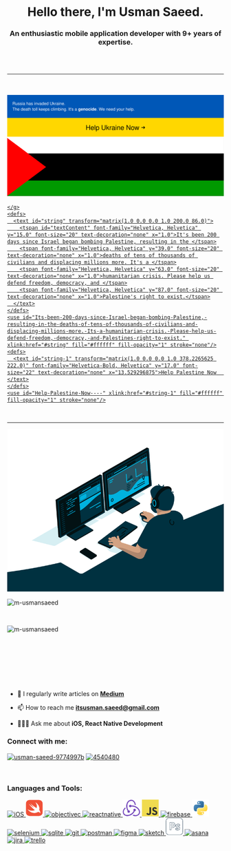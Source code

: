 <h1 align="center">Hello there, I'm Usman Saeed.</h1>
<h3 align="center">An enthusiastic mobile application developer with 9+ years of expertise.</h3>

<br>
<br>

---

<br>
<br>
<a href="https://vshymanskyy.github.io/StandWithUkraine">
	<img src="https://raw.githubusercontent.com/vshymanskyy/StandWithUkraine/main/banner2-direct.svg">
</a>
<br>

<div>
<a href="https://www.standwithpalestine.au">
  <!-- <svg viewBox="0 0 800 264" xmlns="http://www.w3.org/2000/svg"> -->
  <svg viewBox="0 0 987 264" xmlns="http://www.w3.org/2000/svg" xmlns:xlink="http://www.w3.org/1999/xlink" version="1.1">
    <g id="g558">
      <path id="rect551" d="M0 0 L987 0 987 264 0 264 Z" fill="#000000" fill-opacity="1" stroke="none"/>
      <path id="rect552" d="M0 0 L987 0 987 70.5 0 70.5 Z" fill="#ffffff" fill-opacity="1" stroke="none"/>
      <path id="rect553" d="M0 194 L987 194 987 264 0 264 Z" fill="#009900" fill-opacity="1" stroke="none"/>
      <path id="path554" d="M0 264 L177.07 132 0 0 Z" fill="#ff0000" fill-opacity="1" stroke="none"/>
      
    </g>
    <defs>
      <text id="string" transform="matrix(1.0 0.0 0.0 1.0 200.0 86.0)">
        <tspan id="textContent" font-family="Helvetica, Helvetica" y="15.0" font-size="20" text-decoration="none" x="1.0">It's been 200 days since Israel began bombing Palestine, resulting in the </tspan>
        <tspan font-family="Helvetica, Helvetica" y="39.0" font-size="20" text-decoration="none" x="1.0">deaths of tens of thousands of civilians and displacing millions more. It's a </tspan>
        <tspan font-family="Helvetica, Helvetica" y="63.0" font-size="20" text-decoration="none" x="1.0">humanitarian crisis. Please help us defend freedom, democracy, and </tspan>
        <tspan font-family="Helvetica, Helvetica" y="87.0" font-size="20" text-decoration="none" x="1.0">Palestine's right to exist.</tspan>
      </text>
    </defs>
    <use id="Its-been-200-days-since-Israel-began-bombing-Palestine,-resulting-in-the-deaths-of-tens-of-thousands-of-civilians-and-displacing-millions-more.-Its-a-humanitarian-crisis.-Please-help-us-defend-freedom,-democracy,-and-Palestines-right-to-exist." xlink:href="#string" fill="#ffffff" fill-opacity="1" stroke="none"/>
    <defs>
      <text id="string-1" transform="matrix(1.0 0.0 0.0 1.0 378.2265625 222.0)" font-family="Helvetica-Bold, Helvetica" y="17.0" font-size="22" text-decoration="none" x="13.529296875">Help Palestine Now    </text>
    </defs>
    <use id="Help-Palestine-Now----" xlink:href="#string-1" fill="#ffffff" fill-opacity="1" stroke="none"/>
  </svg>
</a>
<script>
    const startDate = new Date('2023-10-07');
    const currentDate = new Date();
    const daysDiff = Math.floor((currentDate - startDate) / (1000 * 60 * 60 * 24));
    const svgTextElement = document.getElementById('textContent');
    svgTextElement.textContent = `It's been ${daysDiff} days since Israel began bombing Palestine, resulting in the`;
    const svgContainer = document.getElementById('svgContainer');
    svgContainer.setAttribute('viewBox', `0 0 ${svgTextElement.getBBox().width + 50} 264`);
  </script>
</div>  
<br>

---

<img src="1.gif" alt="coding" />

<p align="left"> <img src="https://komarev.com/ghpvc/?username=m-usmansaeed&label=Profile%20views&color=0e75b6&style=flat" alt="m-usmansaeed" /> </p>

<br>
<p>
<img align="left" src="https://github-readme-stats.vercel.app/api/top-langs?username=m-usmansaeed&show_icons=true&locale=en&layout=compact" alt="m-usmansaeed" />
</p>
<br>
<br>
<br>
<br>
<br>
<br>
<br>
<br>

- 📝 I regularly write articles on [**Medium**](https://medium.com/@itsusman.saeed)

- 📫 How to reach me [**itsusman.saeed@gmail.com**](mailto:itsusman.saeed@gmail.com) 
- 👨🏻‍💻 Ask me about **iOS, React Native Development**



<h3 align="left">Connect with me:</h3>
<p align="left">
<a href="https://linkedin.com/in/usman-saeed-9774997b" target="blank"><img align="center" src="https://raw.githubusercontent.com/rahuldkjain/github-profile-readme-generator/master/src/images/icons/Social/linked-in-alt.svg" alt="usman-saeed-9774997b" height="30" width="40" /></a>
<a href="https://stackoverflow.com/users/4540480" target="blank"><img align="center" src="https://raw.githubusercontent.com/rahuldkjain/github-profile-readme-generator/master/src/images/icons/Social/stack-overflow.svg" alt="4540480" height="30" width="40" /></a>
</p>

<br>

<h3 align="left">Languages and Tools:</h3>

<p align="left"> 
<a href="https://developer.apple.com/ios/" target="_blank" rel="noreferrer"> 
<img src="https://www.vectorlogo.zone/logos/apple/apple-icon.svg" alt="iOS" width="40" height="40"/> 
</a> 
<a href="https://developer.apple.com/swift/" target="_blank" rel="noreferrer"> 
<img src="https://raw.githubusercontent.com/devicons/devicon/master/icons/swift/swift-original.svg" alt="swift" width="40" height="40"/> 
</a> 
<a href="https://developer.apple.com/library/archive/documentation/Cocoa/Conceptual/ProgrammingWithObjectiveC/Introduction/Introduction.html" target="_blank" rel="noreferrer"> 
<img src="https://www.vectorlogo.zone/logos/apple_objectivec/apple_objectivec-icon.svg" alt="objectivec" width="40" height="40"/> 
</a> 
<a href="https://reactnative.dev/" target="_blank" rel="noreferrer"> 
<img src="https://reactnative.dev/img/header_logo.svg" alt="reactnative" width="40" height="40"/> 
</a> 
<a href="https://redux.js.org" target="_blank" rel="noreferrer"> 
<img src="https://raw.githubusercontent.com/devicons/devicon/master/icons/redux/redux-original.svg" alt="redux" width="40" height="40"/> 
</a> 
<!--<a href="https://nodejs.org" target="_blank" rel="noreferrer"> 
<img src="https://raw.githubusercontent.com/devicons/devicon/master/icons/nodejs/nodejs-original-wordmark.svg" alt="nodejs" width="40" height="40"/> 
</a> 
<a href="https://expressjs.com" target="_blank" rel="noreferrer"> 
<img src="https://raw.githubusercontent.com/devicons/devicon/master/icons/express/express-original-wordmark.svg" alt="express" width="40" height="40"/> 
</a> 
--><a href="https://developer.mozilla.org/en-US/docs/Web/JavaScript" target="_blank" rel="noreferrer"> 
<img src="https://raw.githubusercontent.com/devicons/devicon/master/icons/javascript/javascript-original.svg" alt="javascript" width="40" height="40"/> 
</a> 
<!--<a href="https://www.mongodb.com/" target="_blank" rel="noreferrer"> 
<img src="https://raw.githubusercontent.com/devicons/devicon/master/icons/mongodb/mongodb-original-wordmark.svg" alt="mongodb" width="40" height="40"/> 
</a> 
--><a href="https://firebase.google.com/" target="_blank" rel="noreferrer"> 
<img src="https://www.vectorlogo.zone/logos/firebase/firebase-icon.svg" alt="firebase" width="40" height="40"/> </a> 
<a href="https://www.python.org" target="_blank" rel="noreferrer"> 
<img src="https://raw.githubusercontent.com/devicons/devicon/master/icons/python/python-original.svg" alt="python" width="40" height="40"/> 
</a> 
<a href="https://www.selenium.dev" target="_blank" rel="noreferrer"> 
<img src="https://raw.githubusercontent.com/detain/svg-logos/780f25886640cef088af994181646db2f6b1a3f8/svg/selenium-logo.svg" alt="selenium" width="40" height="40"/> 
</a> 
<a href="https://www.sqlite.org/" target="_blank" rel="noreferrer"> 
<img src="https://www.vectorlogo.zone/logos/sqlite/sqlite-icon.svg" alt="sqlite" width="40" height="40"/> 
</a> 
<a href="https://git-scm.com/" target="_blank" rel="noreferrer"> 
<img src="https://www.vectorlogo.zone/logos/git-scm/git-scm-icon.svg" alt="git" width="40" height="40"/> 
</a> 
<a href="https://postman.com" target="_blank" rel="noreferrer"> 
<img src="https://www.vectorlogo.zone/logos/getpostman/getpostman-icon.svg" alt="postman" width="40" height="40"/> 
</a> 
<a href="https://www.figma.com/" target="_blank" rel="noreferrer"> 
<img src="https://www.vectorlogo.zone/logos/figma/figma-icon.svg" alt="figma" width="40" height="40"/> 
</a> 
<a href="https://www.sketch.com/" target="_blank" rel="noreferrer"> 
<img src="https://www.vectorlogo.zone/logos/sketchapp/sketchapp-icon.svg" alt="sketch" width="40" height="40"/>
</a> 
<a href="https://www.photoshop.com/en" target="_blank" rel="noreferrer"> <img src="https://raw.githubusercontent.com/devicons/devicon/master/icons/photoshop/photoshop-line.svg" alt="photoshop" width="40" height="40"/> 
</a> 
<a href="https://asana.com" target="_blank" rel="noreferrer"> 
<img src="https://www.vectorlogo.zone/logos/asana/asana-ar21.svg" alt="asana" width="40" height="40"/> 
</a> 
<a href="https://www.atlassian.com/software/jira" target="_blank" rel="noreferrer"> 
<img src="https://www.vectorlogo.zone/logos/atlassian_jira/atlassian_jira-icon.svg" alt="jira" width="40" height="40"/> 
</a> 
<a href="https://trello.com" target="_blank" rel="noreferrer"> 
<img src="https://www.vectorlogo.zone/logos/trello/trello-icon.svg" alt="trello" width="40" height="40"/> 
</a> 
</p>
